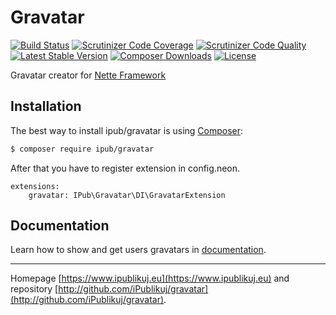 # Gravatar

[![Build Status](https://img.shields.io/travis/ipublikuj-ui/gravatar.svg?style=flat-square)](https://travis-ci.org/ipublikuj-ui/gravatar)
[![Scrutinizer Code Coverage](https://img.shields.io/scrutinizer/coverage/g/ipublikuj-ui/gravatar.svg?style=flat-square)](https://scrutinizer-ci.com/g/ipublikuj-ui/gravatar/?branch=master)
[![Scrutinizer Code Quality](https://img.shields.io/scrutinizer/g/ipublikuj-ui/gravatar.svg?style=flat-square)](https://scrutinizer-ci.com/g/ipublikuj-ui/gravatar/?branch=master)
[![Latest Stable Version](https://img.shields.io/packagist/v/ipub/gravatar.svg?style=flat-square)](https://packagist.org/packages/ipub/gravatar)
[![Composer Downloads](https://img.shields.io/packagist/dt/ipub/gravatar.svg?style=flat-square)](https://packagist.org/packages/ipub/gravatar)
[![License](https://img.shields.io/packagist/l/ipub/gravatar.svg?style=flat-square)](https://packagist.org/packages/ipub/gravatar)

Gravatar creator for [Nette Framework](http://nette.org/)

## Installation

The best way to install ipub/gravatar is using  [Composer](http://getcomposer.org/):

```sh
$ composer require ipub/gravatar
```

After that you have to register extension in config.neon.

```neon
extensions:
	gravatar: IPub\Gravatar\DI\GravatarExtension
```

## Documentation

Learn how to show and get users gravatars in [documentation](https://github.com/iPublikuj/gravatar/blob/master/docs/en/index.md).

***
Homepage [https://www.ipublikuj.eu](https://www.ipublikuj.eu) and repository [http://github.com/iPublikuj/gravatar](http://github.com/iPublikuj/gravatar).
